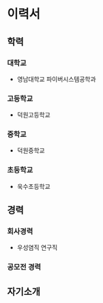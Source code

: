 # 이력서

## 학력
### 대학교
  - 영남대학교 파이버시스템공학과
  
### 고등학교
  - 덕원고등학교
  
### 중학교
  - 덕원중학교
  
### 초등학교
  - 욱수초등학교

## 경력
### 회사경력
  - 우성염직 연구직
### 공모전 경력

## 자기소개
